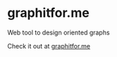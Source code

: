 # graphitfor.me
Web tool to design oriented graphs

Check it out at [graphitfor.me](http://graphitfor.me/)
